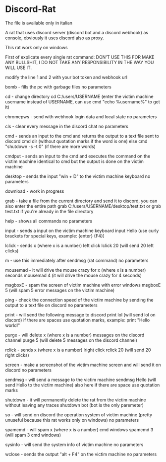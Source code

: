 # Discord-Rat
The file is available only in italian


A rat that uses discord server (discord bot and a discord webhook) as console, obviously it uses discord also as proxy.


This rat work only on windows


First of explicate every single rat command: DON'T USE THIS FOR MAKE ANY BULLSHIT, I DO NOT TAKE ANY RESPONSIBILITY IN THE WAY YOU WILL   USE IT.


modify the line 1 and 2 with your bot token and webhook url



bomb - fills the pc with garbage files
no parameters


cd - change directory
cd C:/users/USERNAME (enter the victim machine username instead of USERNAME, can use cmd "echo %username%" to get it)


chromepws - send with webhook login data and local state
no parameters


cls - clear every message in the discord chat
no parameters


cmd - sends an input to the cmd and returns the output to a text file sent to discord
cmd dir (without quotation marks if the word is one) else cmd "shutdown -s -t 0" (if there are more words)


cmdput - sends an input to the cmd and executes the command on the victim machine
identical to cmd but the output is done on the victim machine


desktop - sends the input "win + D" to the victim machine keyboard
no parameters


download - work in progress


grab - take a file from the current directory and send it to discord, you can also enter the entire path
grab C:/users/USERNAME/desktop/test.txt  or  grab test.txt if you're already in the file directory


help - shows all commands
no parameters


input - sends a input on the victim machine keyboard
input Hello (use curly brackets for special keys, example: {enter} {F4})


lclick - sends x (where x is a number) left click
lclick 20 (will send 20 left clicks)


m - use this immediately after sendmsg (rat command)
no parameters


mousemad - it will drive the mouse crazy for x (where x is a number) seconds
mousemad 4 (it will drive the mouse crazy for 4 seconds)


msgboxE - spam the screen of victim machine with error windows
msgboxE 5 (will spam 5 error messages on the victim machine)


ping - check the connection speed of the victim machine by sending the output to a text file on discord
no parameters


print - will send the following message to discord
print lol (will send lol on discord) if there are spaces use quotation marks, example: print "Hello world!"


purge - will delete x (where x is a number) messages on the discord channel
purge 5 (will delete 5 messages on the discord channel)


rclick - sends x (where x is a number) lright click
rclick 20 (will send 20 right clicks)


screen - make a screenshot of the victim machine screen and will send it on discord
no parameters


sendmsg - will send a message to the victim machine
sendmsg Hello (will send Hello to the victim machine) also here if there are space use quotation marks


shutdown - it will permanently delete the rat from the victim machine without leaving any traces
shutdown bot (bot is the only paremeter)


so - will send on discord the operation system of victim machine (pretty unuseful because this rat works only on windows)
no parameters


spamcmd - will spam x (where x is a number) cmd windows
spamcmd 3 (will spam 3 cmd windows)


sysinfo - will send the system info of victim machine
no parameters


wclose - sends the output "alt + F4" on the victim machine
no parameters
